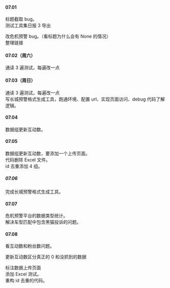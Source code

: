 
#### 07.01  

标题截取 bug。   
测试工具集日报 3 导出   

改危机预警 bug。（看标题为什么会有 None 的情况）   
整理链接   


#### 07.02（周六）   

通读 3 遍测试，每遍改一点    


#### 07.03（周日）

通读 3 遍测试，每遍改一点    
写长城预警格式生成工具，跑通环境、配置 url、实现页面访问、debug 代码了解逻辑。    


#### 07.04 

数据组更新互动数。    


#### 07.05  

数据组更新互动数，要添加一个上传页面。     
代码删除 Excel 文件。    
id 去重添加 4 组。  


##### 07.06  

完成长城预警格式生成工具。   


#### 07.07   

危机预警平台的数据类型统计。   
解决车型匹配中包含黑猫投诉的问题。   


#### 07.08   

看互动数和粉丝数问题。    

更新互动数区分真正的 0 和没抓到的数据       

标注数据上传页面   
添加 Excel 测试。   
重构 id 去重的代码。   


